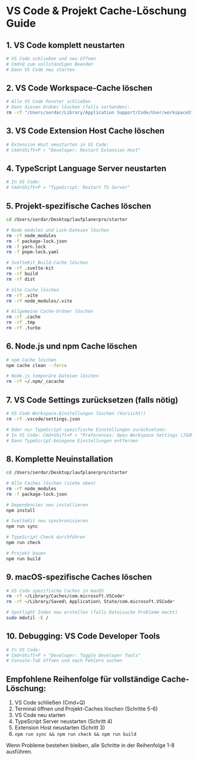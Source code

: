 # VS Code & Projekt Cache-Löschung Guide

## 1. VS Code komplett neustarten
```bash
# VS Code schließen und neu öffnen
# Cmd+Q zum vollständigen Beenden
# Dann VS Code neu starten
```

## 2. VS Code Workspace-Cache löschen
```bash
# Alle VS Code Fenster schließen
# Dann diesen Ordner löschen (falls vorhanden):
rm -rf "/Users/serdar/Library/Application Support/Code/User/workspaceStorage"
```

## 3. VS Code Extension Host Cache löschen
```bash
# Extension Host neustarten in VS Code:
# Cmd+Shift+P > "Developer: Restart Extension Host"
```

## 4. TypeScript Language Server neustarten
```bash
# In VS Code:
# Cmd+Shift+P > "TypeScript: Restart TS Server"
```

## 5. Projekt-spezifische Caches löschen
```bash
cd /Users/serdar/Desktop/laufplanerpro/starter

# Node modules und Lock-Dateien löschen
rm -rf node_modules
rm -f package-lock.json
rm -f yarn.lock
rm -f pnpm-lock.yaml

# SvelteKit Build-Cache löschen
rm -rf .svelte-kit
rm -rf build
rm -rf dist

# Vite Cache löschen
rm -rf .vite
rm -rf node_modules/.vite

# Allgemeine Cache-Ordner löschen
rm -rf .cache
rm -rf .tmp
rm -rf .turbo
```

## 6. Node.js und npm Cache löschen
```bash
# npm Cache löschen
npm cache clean --force

# Node.js temporäre Dateien löschen
rm -rf ~/.npm/_cacache
```

## 7. VS Code Settings zurücksetzen (falls nötig)
```bash
# VS Code Workspace-Einstellungen löschen (Vorsicht!)
rm -rf .vscode/settings.json

# Oder nur TypeScript-spezifische Einstellungen zurücksetzen:
# In VS Code: Cmd+Shift+P > "Preferences: Open Workspace Settings (JSON)"
# Dann TypeScript-bezogene Einstellungen entfernen
```

## 8. Komplette Neuinstallation
```bash
cd /Users/serdar/Desktop/laufplanerpro/starter

# Alle Caches löschen (siehe oben)
rm -rf node_modules
rm -f package-lock.json

# Dependencies neu installieren
npm install

# SvelteKit neu synchronisieren
npm run sync

# TypeScript-Check durchführen
npm run check

# Projekt bauen
npm run build
```

## 9. macOS-spezifische Caches löschen
```bash
# VS Code spezifische Caches in macOS
rm -rf ~/Library/Caches/com.microsoft.VSCode*
rm -rf ~/Library/Saved\ Application\ State/com.microsoft.VSCode*

# Spotlight Index neu erstellen (falls Dateisuche Probleme macht)
sudo mdutil -E /
```

## 10. Debugging: VS Code Developer Tools
```bash
# In VS Code:
# Cmd+Shift+P > "Developer: Toggle Developer Tools"
# Console-Tab öffnen und nach Fehlern suchen
```

## Empfohlene Reihenfolge für vollständige Cache-Löschung:

1. VS Code schließen (Cmd+Q)
2. Terminal öffnen und Projekt-Caches löschen (Schritte 5-6)
3. VS Code neu starten
4. TypeScript Server neustarten (Schritt 4)
5. Extension Host neustarten (Schritt 3)
6. `npm run sync && npm run check && npm run build`

Wenn Probleme bestehen bleiben, alle Schritte in der Reihenfolge 1-8 ausführen.
